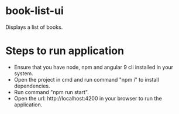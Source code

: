 # book-list-ui
Displays a list of books.

# Steps to run application
- Ensure that you have node, npm and angular 9 cli installed in your system.
- Open the project in cmd and run command "npm i" to install dependencies.
- Run command "npm run start".
- Open the url: http://localhost:4200 in your browser to run the application. 
